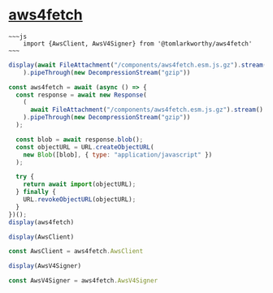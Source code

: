 # [aws4fetch](https://github.com/mhart/aws4fetch)

<!--
https://observablehq.com/@tomlarkworthy/aws4fetch
-->
```
~~~js
    import {AwsClient, AwsV4Signer} from '@tomlarkworthy/aws4fetch'
~~~
```

```js echo
display(await FileAttachment("/components/aws4fetch.esm.js.gz").stream()
    ).pipeThrough(new DecompressionStream("gzip"))
```

```js echo
const aws4fetch = await (async () => {
  const response = await new Response(
    (
      await FileAttachment("/components/aws4fetch.esm.js.gz").stream()
    ).pipeThrough(new DecompressionStream("gzip"))
  );

  const blob = await response.blob();
  const objectURL = URL.createObjectURL(
    new Blob([blob], { type: "application/javascript" })
  );

  try {
    return await import(objectURL);
  } finally {
    URL.revokeObjectURL(objectURL);
  }
})();
display(aws4fetch)
```


```js
display(AwsClient)
```

```js echo
const AwsClient = aws4fetch.AwsClient
```


```js
display(AwsV4Signer)
```

```js echo
const AwsV4Signer = aws4fetch.AwsV4Signer
```
